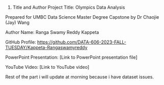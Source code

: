 1. Title and Author
Project Title: Olympics Data Analysis

Prepared for UMBC Data Science Master Degree Capstone by Dr Chaojie (Jay) Wang

Author Name: Ranga Swamy Reddy Kappeta

GitHub Profile: https://github.com/DATA-606-2023-FALL-TUESDAY/Kappeta-Rangaswamyreddy

PowerPoint Presentation: [Link to PowerPoint presentation file]

YouTube Video: [Link to YouTube video]

 Rest of the part i will update at morning because i have dataset issues.
